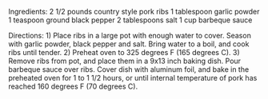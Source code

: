 Ingredients:
	2 1/2 pounds country style pork ribs
	1 tablespoon garlic powder 
	1 teaspoon ground black pepper
	2 tablespoons salt
	1 cup barbeque sauce

Directions:
	1) Place ribs in a large pot with enough water to cover. Season with garlic powder, black pepper and salt. Bring water to a boil, and cook ribs until tender.
	2) Preheat oven to 325 degrees F (165 degrees C).
	3) Remove ribs from pot, and place them in a 9x13 inch baking dish. Pour barbeque sauce over ribs. Cover dish with aluminum foil, and bake in the preheated oven for 1 to 1 1/2 hours, or until internal temperature of pork has reached 160 degrees F (70 degrees C).